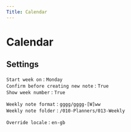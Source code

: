 ```yaml
---
Title: Calendar
---
```


# Calendar

## Settings

`Start week on` : `Monday`  
`Confirm before creating new note` : `True`  
`Show week number` : `True`

`Weekly note format` : `gggg/gggg-[W]ww`  
`Weekly note folder` : `/010-Planners/013-Weekly`

`Override locale` : `en-gb`
